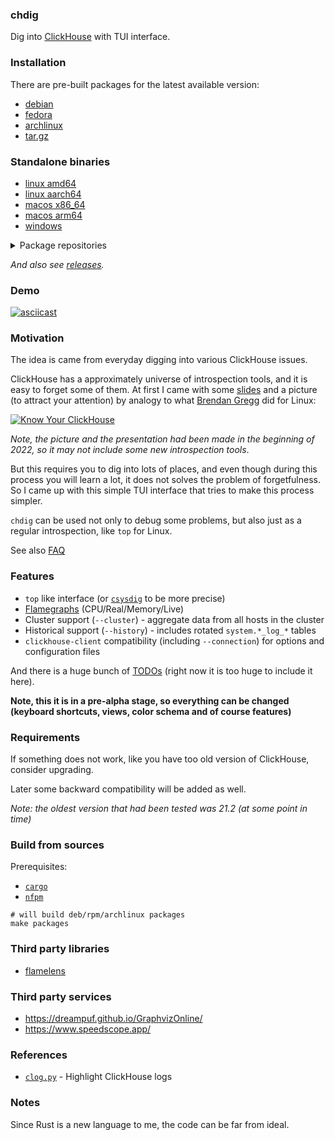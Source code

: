 ### chdig

Dig into [ClickHouse](https://github.com/ClickHouse/ClickHouse/) with TUI interface.

### Installation

There are pre-built packages for the latest available version:

- [debian](https://github.com/azat/chdig/releases/download/latest/chdig-latest_amd64.deb)
- [fedora](https://github.com/azat/chdig/releases/download/latest/chdig-latest.x86_64.rpm)
- [archlinux](https://github.com/azat/chdig/releases/download/latest/chdig-latest-x86_64.pkg.tar.zst)
- [tar.gz](https://github.com/azat/chdig/releases/download/latest/chdig-latest-x86_64.tar.gz)

### Standalone binaries

- [linux amd64](https://github.com/azat/chdig/releases/download/latest/chdig-amd64)
- [linux aarch64](https://github.com/azat/chdig/releases/download/latest/chdig-aarch64)
- [macos x86_64](https://github.com/azat/chdig/releases/download/latest/chdig-macos-x86_64)
- [macos arm64](https://github.com/azat/chdig/releases/download/latest/chdig-macos-arm64)
- [windows](https://github.com/azat/chdig/releases/download/latest/chdig-windows-x86_64.exe)

<details>

<summary>Package repositories</summary>

#### archlinux user repository (aur)

And also for archlinux there is an aur package:
- [**chdig-latest-bin**](https://aur.archlinux.org/packages/chdig-latest-bin) - binary artifact of the upstream
- [chdig-git](https://aur.archlinux.org/packages/chdig-git) - build from sources
- [chdig-bin](https://aur.archlinux.org/packages/chdig-bin) - binary of the latest stable version

*Note: `chdig-latest-bin` is recommended because it is latest available version and you don't need toolchain to compile*

#### scoop (windows)

```
scoop bucket add extras
scoop install extras/chdig
```

#### brew (macos)

```
brew install chdig
```

</details>

*And also see [releases](https://github.com/azat/chdig/releases).*

### Demo

[![asciicast](https://github.com/azat/chdig/releases/download/v0.5.0/chdig-v0.5.0.gif)](https://asciinema.org/a/627298)

### Motivation

The idea is came from everyday digging into various ClickHouse issues.

ClickHouse has a approximately universe of introspection tools, and it is easy
to forget some of them. At first I came with some
[slides](https://azat.sh/presentations/2022-know-your-clickhouse/) and a
picture (to attract your attention) by analogy to what [Brendan
Gregg](https://www.brendangregg.com/linuxperf.html) did for Linux:

[![Know Your ClickHouse](https://azat.sh/presentations/2022-know-your-clickhouse/Know-Your-ClickHouse.png)](https://azat.sh/presentations/2022-know-your-clickhouse/)

*Note, the picture and the presentation had been made in the beginning of 2022,
so it may not include some new introspection tools*.

But this requires you to dig into lots of places, and even though during this
process you will learn a lot, it does not solves the problem of forgetfulness.
So I came up with this simple TUI interface that tries to make this process
simpler.

`chdig` can be used not only to debug some problems, but also just as a regular
introspection, like `top` for Linux.

See also [FAQ](Documentation/FAQ.md)

### Features

- `top` like interface (or [`csysdig`](https://github.com/draios/sysdig) to be more precise)
- [Flamegraphs](Documentation/FAQ.md#what-is-flamegraph) (CPU/Real/Memory/Live)
- Cluster support (`--cluster`) - aggregate data from all hosts in the cluster
- Historical support (`--history`) - includes rotated `system.*_log_*` tables
- `clickhouse-client` compatibility (including `--connection`) for options and configuration files

And there is a huge bunch of [TODOs](TODO.md#checklist) (right now it is too
huge to include it here).

**Note, this it is in a pre-alpha stage, so everything can be changed (keyboard
shortcuts, views, color schema and of course features)**

### Requirements

If something does not work, like you have too old version of ClickHouse, consider upgrading.

Later some backward compatibility will be added as well.

*Note: the oldest version that had been tested was 21.2 (at some point in time)*

### Build from sources

Prerequisites:
- [`cargo`](https://doc.rust-lang.org/cargo/)
- [`nfpm`](https://github.com/goreleaser/nfpm)

```
# will build deb/rpm/archlinux packages
make packages
```

### Third party libraries

- [flamelens](https://github.com/ys-l/flamelens)

### Third party services

- https://dreampuf.github.io/GraphvizOnline/
- https://www.speedscope.app/

### References

- [`clog.py`](https://github.com/azat/ch-env.d/blob/main/scripts/clog.py) - Highlight ClickHouse logs

### Notes

Since Rust is a new language to me, the code can be far from ideal.
